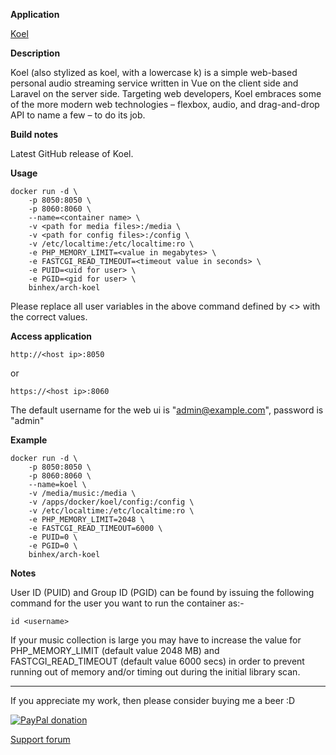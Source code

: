 **Application**

[Koel](https://github.com/phanan/koel)

**Description**

Koel (also stylized as koel, with a lowercase k) is a simple web-based personal audio streaming service written in Vue on the client side and Laravel on the server side. Targeting web developers, Koel embraces some of the more modern web technologies – flexbox, audio, and drag-and-drop API to name a few – to do its job.

**Build notes**

Latest GitHub release of Koel.

**Usage**
```
docker run -d \
    -p 8050:8050 \
    -p 8060:8060 \
    --name=<container name> \
    -v <path for media files>:/media \
    -v <path for config files>:/config \
    -v /etc/localtime:/etc/localtime:ro \
    -e PHP_MEMORY_LIMIT=<value in megabytes> \
    -e FASTCGI_READ_TIMEOUT=<timeout value in seconds> \
    -e PUID=<uid for user> \
    -e PGID=<gid for user> \
    binhex/arch-koel
```

Please replace all user variables in the above command defined by <> with the correct values.

**Access application**

`http://<host ip>:8050`

or

`https://<host ip>:8060`

The default username for the web ui is "admin@example.com", password is "admin"

**Example**
```
docker run -d \
    -p 8050:8050 \
    -p 8060:8060 \
    --name=koel \
    -v /media/music:/media \
    -v /apps/docker/koel/config:/config \
    -v /etc/localtime:/etc/localtime:ro \
    -e PHP_MEMORY_LIMIT=2048 \
    -e FASTCGI_READ_TIMEOUT=6000 \
    -e PUID=0 \
    -e PGID=0 \
    binhex/arch-koel
```

**Notes**

User ID (PUID) and Group ID (PGID) can be found by issuing the following command for the user you want to run the container as:-

```
id <username>
```

If your music collection is large you may have to increase the value for PHP_MEMORY_LIMIT (default value 2048 MB) and FASTCGI_READ_TIMEOUT (default value 6000 secs) in order to prevent running out of memory and/or timing out during the initial library scan.
___
If you appreciate my work, then please consider buying me a beer  :D

[![PayPal donation](https://www.paypal.com/en_US/i/btn/btn_donate_SM.gif)](https://www.paypal.com/cgi-bin/webscr?cmd=_s-xclick&hosted_button_id=MM5E27UX6AUU4)

[Support forum](http://lime-technology.com/forum/index.php?topic=52350.0)